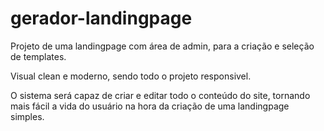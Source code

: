 # gerador-landingpage

Projeto de uma landingpage com área de admin, para a criação e seleção de templates.

Visual clean e moderno, sendo todo o projeto responsivel.

O sistema será capaz de criar e editar todo o conteúdo do site, tornando mais fácil a vida do usuário na hora da criação de uma landingpage simples.

